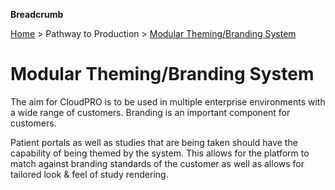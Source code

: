 **Breadcrumb**

[Home](../home.md) > Pathway to Production > [Modular Theming/Branding System](theming.md)

# Modular Theming/Branding System

The aim for CloudPRO is to be used in multiple enterprise environments with a wide range of customers. Branding is an important component for customers.

Patient portals as well as studies that are being taken should have the capability of being themed by the system. This allows for the platform to match against branding standards of the customer as well as allows for tailored look & feel of study rendering.